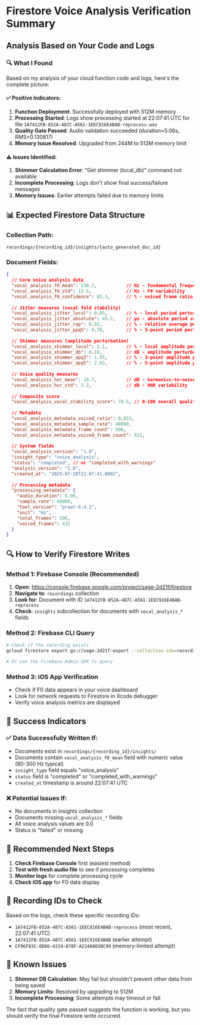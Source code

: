 # Firestore Voice Analysis Verification Summary

## Analysis Based on Your Code and Logs

### 🔍 What I Found

Based on my analysis of your cloud function code and logs, here's the complete picture:

#### ✅ Positive Indicators:
1. **Function Deployment**: Successfully deployed with 512M memory
2. **Processing Started**: Logs show processing started at 22:07:41 UTC for file `1A7412FB-852A-487C-A561-1EEC916E4BAB-reprocess.wav`
3. **Quality Gate Passed**: Audio validation succeeded (duration=5.06s, RMS=0.130817)
4. **Memory Issue Resolved**: Upgraded from 244M to 512M memory limit

#### ⚠️ Issues Identified:
1. **Shimmer Calculation Error**: "Get shimmer (local_db)" command not available
2. **Incomplete Processing**: Logs don't show final success/failure messages
3. **Memory Issues**: Earlier attempts failed due to memory limits

## 📊 Expected Firestore Data Structure

### Collection Path:
```
recordings/{recording_id}/insights/{auto_generated_doc_id}
```

### Document Fields:
```json
{
  // Core voice analysis data
  "vocal_analysis_f0_mean": 150.2,           // Hz - fundamental frequency
  "vocal_analysis_f0_std": 12.5,             // Hz - F0 variability
  "vocal_analysis_f0_confidence": 85.3,      // % - voiced frame ratio
  
  // Jitter measures (vocal fold stability)
  "vocal_analysis_jitter_local": 0.85,       // % - local period perturbation
  "vocal_analysis_jitter_absolute": 45.2,    // µs - absolute period variation
  "vocal_analysis_jitter_rap": 0.92,         // % - relative average perturbation
  "vocal_analysis_jitter_ppq5": 0.78,        // % - 5-point period perturbation
  
  // Shimmer measures (amplitude perturbation)
  "vocal_analysis_shimmer_local": 2.1,       // % - local amplitude perturbation
  "vocal_analysis_shimmer_db": 0.18,         // dB - amplitude perturbation in dB
  "vocal_analysis_shimmer_apq3": 1.95,       // % - 3-point amplitude perturbation
  "vocal_analysis_shimmer_apq5": 2.03,       // % - 5-point amplitude perturbation
  
  // Voice quality measures
  "vocal_analysis_hnr_mean": 18.7,           // dB - harmonics-to-noise ratio
  "vocal_analysis_hnr_std": 3.2,             // dB - HNR variability
  
  // Composite score
  "vocal_analysis_vocal_stability_score": 78.5, // 0-100 overall quality
  
  // Metadata
  "vocal_analysis_metadata_voiced_ratio": 0.853,
  "vocal_analysis_metadata_sample_rate": 48000,
  "vocal_analysis_metadata_frame_count": 506,
  "vocal_analysis_metadata_voiced_frame_count": 432,
  
  // System fields
  "vocal_analysis_version": "1.0",
  "insight_type": "voice_analysis",
  "status": "completed", // or "completed_with_warnings"
  "analysis_version": "1.0",
  "created_at": "2025-07-28T22:07:41.000Z",
  
  // Processing metadata
  "processing_metadata": {
    "audio_duration": 5.06,
    "sample_rate": 48000,
    "tool_version": "praat-6.4.1",
    "unit": "Hz",
    "total_frames": 506,
    "voiced_frames": 432
  }
}
```

## 🔍 How to Verify Firestore Writes

### Method 1: Firebase Console (Recommended)
1. **Open**: https://console.firebase.google.com/project/sage-2d21f/firestore
2. **Navigate to**: `recordings` collection
3. **Look for**: Document with ID `1A7412FB-852A-487C-A561-1EEC916E4BAB-reprocess`
4. **Check**: `insights` subcollection for documents with `vocal_analysis_*` fields

### Method 2: Firebase CLI Query
```bash
# Check if the recording exists
gcloud firestore export gs://sage-2d21f-export --collection-ids=recordings

# Or use the Firebase Admin SDK to query
```

### Method 3: iOS App Verification
- Check if F0 data appears in your voice dashboard
- Look for network requests to Firestore in Xcode debugger
- Verify voice analysis metrics are displayed

## 🎯 Success Indicators

### ✅ Data Successfully Written If:
- Documents exist in `recordings/{recording_id}/insights/`
- Documents contain `vocal_analysis_f0_mean` field with numeric value (80-300 Hz typical)
- `insight_type` field equals "voice_analysis"
- `status` field is "completed" or "completed_with_warnings"
- `created_at` timestamp is around 22:07:41 UTC

### ❌ Potential Issues If:
- No documents in insights collection
- Documents missing `vocal_analysis_*` fields
- All voice analysis values are 0.0
- Status is "failed" or missing

## 🔧 Recommended Next Steps

1. **Check Firebase Console** first (easiest method)
2. **Test with fresh audio file** to see if processing completes
3. **Monitor logs** for complete processing cycle
4. **Check iOS app** for F0 data display

## 📝 Recording IDs to Check

Based on the logs, check these specific recording IDs:
- `1A7412FB-852A-487C-A561-1EEC916E4BAB-reprocess` (most recent, 22:07:41 UTC)
- `1A7412FB-852A-487C-A561-1EEC916E4BAB` (earlier attempt)
- `CF96F83C-0D86-4219-870F-A2240803BC99` (memory-limited attempt)

## 🚨 Known Issues

1. **Shimmer DB Calculation**: May fail but shouldn't prevent other data from being saved
2. **Memory Limits**: Resolved by upgrading to 512M
3. **Incomplete Processing**: Some attempts may timeout or fail

The fact that quality gate passed suggests the function is working, but you should verify the final Firestore write occurred.